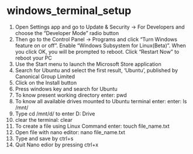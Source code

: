 # windows_terminal_setup

1) Open Settings app and go to Update & Security -> For Developers and choose the “Developer Mode” radio button<br>
2) Then go to the Control Panel -> Programs and click “Turn Windows feature on or off”. Enable “Windows Subsystem for Linux(Beta)”. When you click OK, you will be prompted to reboot. Click “Restart Now” to reboot your PC<br>
3) Use the Start menu to launch the Microsoft Store application <br>
4) Search for Ubuntu and select the first result, ‘Ubuntu’, published by Canonical Group Limited<br>
5) Click on the Install button<br>
6) Press windows key and search for Ubuntu<br>
7) To know present working directory enter: pwd <br>
8) To know all available drives mounted to Ubuntu terminal enter: enter: ls /mnt/ <br>
9) Type  cd /mnt/d/ to enter D: Drive <br>
10) clear the terminal: clear <br>
11) To create a file using Linux Command enter: touch file_name.txt <br>
12) Open file with nano editor: nano file_name.txt <br>
13) Type and save by ctrl+s <br>
14) Quit Nano edior by pressing ctrl+x <br>